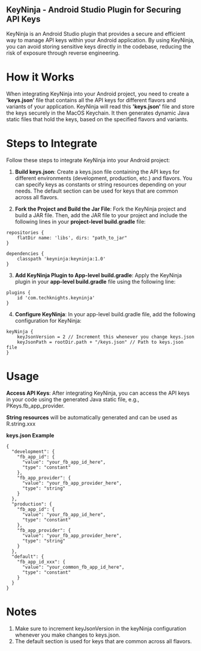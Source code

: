 ## KeyNinja - Android Studio Plugin for Securing API Keys
KeyNinja is an Android Studio plugin that provides a secure and efficient way to manage API keys within your Android application. By using KeyNinja, you can avoid storing sensitive keys directly in the codebase, reducing the risk of exposure through reverse engineering.

# How it Works
When integrating KeyNinja into your Android project, you need to create a **'keys.json'** file that contains all the API keys for different flavors and variants of your application. KeyNinja will read this **'keys.json'** file and store the keys securely in the MacOS Keychain. It then generates dynamic Java static files that hold the keys, based on the specified flavors and variants.

# Steps to Integrate
Follow these steps to integrate KeyNinja into your Android project:

1. **Build keys.json**: Create a keys.json file containing the API keys for different environments (development, production, etc.) and flavors. You can specify keys as constants or string resources depending on your needs. The default section can be used for keys that are common across all flavors.

2. **Fork the Project and Build the Jar File**: Fork the KeyNinja project and build a JAR file. Then, add the JAR file to your project and include the following lines in your **project-level build.gradle** file:

```
repositories {
    flatDir name: 'libs', dirs: "path_to_jar"
}

dependencies {
    classpath 'keyninja:keyninja:1.0'
}
```
3. **Add KeyNinja Plugin to App-level build.gradle**: Apply the KeyNinja plugin in your **app-level build.gradle** file using the following line:

```
plugins {
    id 'com.techknights.keyninja'
}
```
4. **Configure KeyNinja**: In your app-level build.gradle file, add the following configuration for KeyNinja:

```
keyNinja {
    keyJsonVersion = 2 // Increment this whenever you change keys.json
    keyJsonPath = rootDir.path + "/keys.json" // Path to keys.json file
}
```

# Usage
**Access API Keys**: After integrating KeyNinja, you can access the API keys in your code using the generated Java static file, e.g., PKeys.fb_app_provider.

**String resources** will be automatically generated and can be used as R.string.xxx

**keys.json Example**

```
{
  "development": {
    "fb_app_id": {
      "value": "your_fb_app_id_here",
      "type": "constant"
    },
    "fb_app_provider": {
      "value": "your_fb_app_provider_here",
      "type": "string"
    }
  },
  "production": {
    "fb_app_id": {
      "value": "your_fb_app_id_here",
      "type": "constant"
    },
    "fb_app_provider": {
      "value": "your_fb_app_provider_here",
      "type": "string"
    }
  },
  "default": {
    "fb_app_id_xxx": {
      "value": "your_common_fb_app_id_here",
      "type": "constant"
    }
  }
}
```

# Notes
1. Make sure to increment keyJsonVersion in the keyNinja configuration whenever you make changes to keys.json.
2. The default section is used for keys that are common across all flavors.
